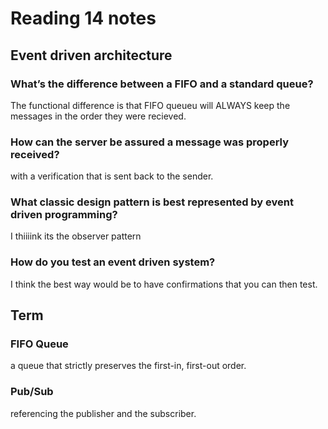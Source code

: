 # Reading 14 notes

## Event driven architecture

### What’s the difference between a FIFO and a standard queue?

The functional difference is that FIFO queueu will ALWAYS keep the messages in the order they were recieved.

### How can the server be assured a message was properly received?

with a verification that is sent back to the sender.

### What classic design pattern is best represented by event driven programming?

I thiiiink its the observer pattern

### How do you test an event driven system?

I think the best way would be to have confirmations that you can then test.

## Term

### FIFO Queue

a queue that strictly preserves the first-in, first-out order.

### Pub/Sub

referencing the publisher and the subscriber.
